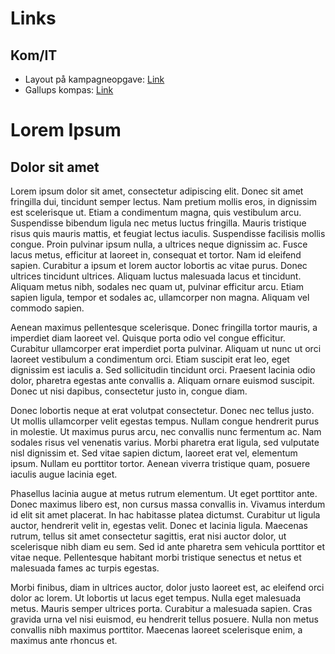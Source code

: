 # Links
## Kom/IT 
  - Layout på kampagneopgave: [Link](http://tobias.frejo.dk/kampagneopgave/)
  - Gallups kompas: [Link](./fullPage)
  

# Lorem Ipsum

## Dolor sit amet

Lorem ipsum dolor sit amet, consectetur adipiscing elit. Donec sit amet fringilla dui, tincidunt semper lectus. Nam pretium mollis eros, in dignissim est scelerisque ut. Etiam a condimentum magna, quis vestibulum arcu. Suspendisse bibendum ligula nec metus luctus fringilla. Mauris tristique risus quis mauris mattis, et feugiat lectus iaculis. Suspendisse facilisis mollis congue. Proin pulvinar ipsum nulla, a ultrices neque dignissim ac. Fusce lacus metus, efficitur at laoreet in, consequat et tortor. Nam id eleifend sapien. Curabitur a ipsum et lorem auctor lobortis ac vitae purus. Donec ultrices tincidunt ultrices. Aliquam luctus malesuada lacus et tincidunt. Aliquam metus nibh, sodales nec quam ut, pulvinar efficitur arcu. Etiam sapien ligula, tempor et sodales ac, ullamcorper non magna. Aliquam vel commodo sapien.

Aenean maximus pellentesque scelerisque. Donec fringilla tortor mauris, a imperdiet diam laoreet vel. Quisque porta odio vel congue efficitur. Curabitur ullamcorper erat imperdiet porta pulvinar. Aliquam ut nunc ut orci laoreet vestibulum a condimentum orci. Etiam suscipit erat leo, eget dignissim est iaculis a. Sed sollicitudin tincidunt orci. Praesent lacinia odio dolor, pharetra egestas ante convallis a. Aliquam ornare euismod suscipit. Donec ut nisi dapibus, consectetur justo in, congue diam.

Donec lobortis neque at erat volutpat consectetur. Donec nec tellus justo. Ut mollis ullamcorper velit egestas tempus. Nullam congue hendrerit purus in molestie. Ut maximus purus arcu, nec convallis nunc fermentum ac. Nam sodales risus vel venenatis varius. Morbi pharetra erat ligula, sed vulputate nisl dignissim et. Sed vitae sapien dictum, laoreet erat vel, elementum ipsum. Nullam eu porttitor tortor. Aenean viverra tristique quam, posuere iaculis augue lacinia eget.

Phasellus lacinia augue at metus rutrum elementum. Ut eget porttitor ante. Donec maximus libero est, non cursus massa convallis in. Vivamus interdum id elit sit amet placerat. In hac habitasse platea dictumst. Curabitur ut ligula auctor, hendrerit velit in, egestas velit. Donec et lacinia ligula. Maecenas rutrum, tellus sit amet consectetur sagittis, erat nisi auctor dolor, ut scelerisque nibh diam eu sem. Sed id ante pharetra sem vehicula porttitor et vitae neque. Pellentesque habitant morbi tristique senectus et netus et malesuada fames ac turpis egestas.

Morbi finibus, diam in ultrices auctor, dolor justo laoreet est, ac eleifend orci dolor ac lorem. Ut lobortis ut lacus eget tempus. Nulla eget malesuada metus. Mauris semper ultrices porta. Curabitur a malesuada sapien. Cras gravida urna vel nisi euismod, eu hendrerit tellus posuere. Nulla non metus convallis nibh maximus porttitor. Maecenas laoreet scelerisque enim, a maximus ante rhoncus et.
